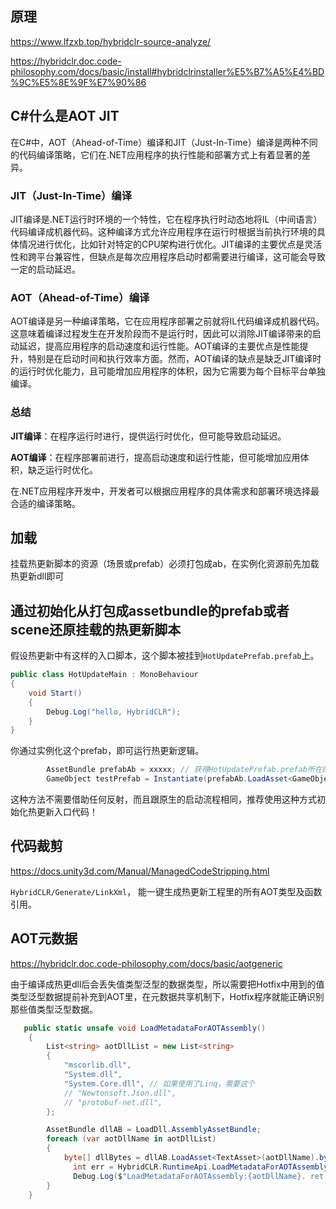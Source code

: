 ## 原理

https://www.lfzxb.top/hybridclr-source-analyze/



https://hybridclr.doc.code-philosophy.com/docs/basic/install#hybridclrinstaller%E5%B7%A5%E4%BD%9C%E5%8E%9F%E7%90%86

## C#什么是AOT JIT

在C#中，AOT（Ahead-of-Time）编译和JIT（Just-In-Time）编译是两种不同的代码编译策略，它们在.NET应用程序的执行性能和部署方式上有着显著的差异。

### JIT（Just-In-Time）编译

JIT编译是.NET运行时环境的一个特性，它在程序执行时动态地将IL（中间语言）代码编译成机器代码。这种编译方式允许应用程序在运行时根据当前执行环境的具体情况进行优化，比如针对特定的CPU架构进行优化。JIT编译的主要优点是灵活性和跨平台兼容性，但缺点是每次应用程序启动时都需要进行编译，这可能会导致一定的启动延迟。

### AOT（Ahead-of-Time）编译

AOT编译是另一种编译策略，它在应用程序部署之前就将IL代码编译成机器代码。这意味着编译过程发生在开发阶段而不是运行时，因此可以消除JIT编译带来的启动延迟，提高应用程序的启动速度和运行性能。AOT编译的主要优点是性能提升，特别是在启动时间和执行效率方面。然而，AOT编译的缺点是缺乏JIT编译时的运行时优化能力，且可能增加应用程序的体积，因为它需要为每个目标平台单独编译。

### 总结

**JIT编译**：在程序运行时进行，提供运行时优化，但可能导致启动延迟。

**AOT编译**：在程序部署前进行，提高启动速度和运行性能，但可能增加应用体积，缺乏运行时优化。

在.NET应用程序开发中，开发者可以根据应用程序的具体需求和部署环境选择最合适的编译策略。



## 加载

挂载热更新脚本的资源（场景或prefab）必须打包成ab，在实例化资源前先加载热更新dll即可

## 通过初始化从打包成assetbundle的prefab或者scene还原挂载的热更新脚本[](https://hybridclr.doc.code-philosophy.com/docs/basic/runhotupdatecodes#通过初始化从打包成assetbundle的prefab或者scene还原挂载的热更新脚本)

假设热更新中有这样的入口脚本，这个脚本被挂到`HotUpdatePrefab.prefab`上。

```csharp
public class HotUpdateMain : MonoBehaviour
{
    void Start()
    {
        Debug.Log("hello, HybridCLR");
    }
}
```



你通过实例化这个prefab，即可运行热更新逻辑。

```csharp
        AssetBundle prefabAb = xxxxx; // 获得HotUpdatePrefab.prefab所在的AssetBundle
        GameObject testPrefab = Instantiate(prefabAb.LoadAsset<GameObject>("HotUpdatePrefab.prefab"));
```



这种方法不需要借助任何反射，而且跟原生的启动流程相同，推荐使用这种方式初始化热更新入口代码！



## 代码裁剪

https://docs.unity3d.com/Manual/ManagedCodeStripping.html

`HybridCLR/Generate/LinkXml`， 能一键生成热更新工程里的所有AOT类型及函数引用。





## AOT元数据

https://hybridclr.doc.code-philosophy.com/docs/basic/aotgeneric

由于编译成热更dll后会丢失值类型泛型的数据类型，所以需要把Hotfix中用到的值类型泛型数据提前补充到AOT里，在元数据共享机制下，Hotfix程序就能正确识别那些值类型泛型数据。



```csharp
   public static unsafe void LoadMetadataForAOTAssembly()
    {
        List<string> aotDllList = new List<string>
        {
            "mscorlib.dll",
            "System.dll",
            "System.Core.dll", // 如果使用了Linq，需要这个
            // "Newtonsoft.Json.dll",
            // "protobuf-net.dll",
        };

        AssetBundle dllAB = LoadDll.AssemblyAssetBundle;
        foreach (var aotDllName in aotDllList)
        {
            byte[] dllBytes = dllAB.LoadAsset<TextAsset>(aotDllName).bytes;
              int err = HybridCLR.RuntimeApi.LoadMetadataForAOTAssembly(dllBytes, HomologousImageMode.SuperSet);
              Debug.Log($"LoadMetadataForAOTAssembly:{aotDllName}. ret:{err}");
        }
    }
```

